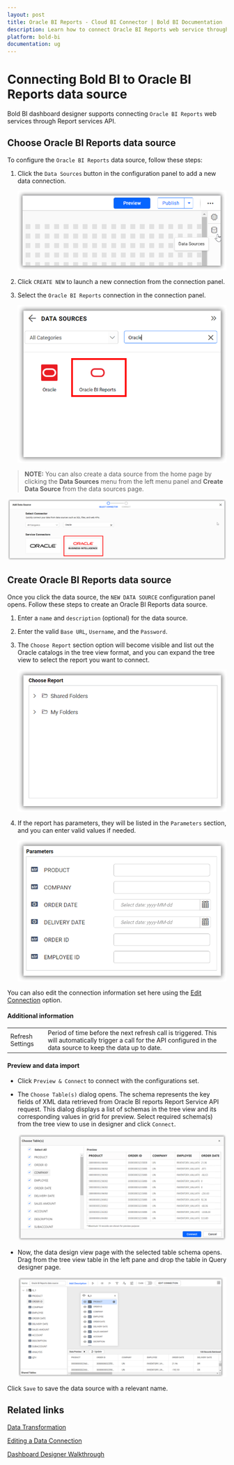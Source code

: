 ```yaml
---
layout: post
title: Oracle BI Reports - Cloud BI Connector | Bold BI Documentation
description: Learn how to connect Oracle BI Reports web service through basic HTTP authentication with cloud-hosted Bold BI and create data source for widget configuration. 
platform: bold-bi
documentation: ug
---
```


# Connecting Bold BI to Oracle BI Reports data source

Bold BI dashboard designer supports connecting `Oracle BI Reports` web services through Report services API.

## Choose Oracle BI Reports data source

To configure the `Oracle BI Reports` data source, follow these steps:

1. Click the `Data Sources` button in the configuration panel to add a new data connection.

   ![Click data sources icon](/static/assets/working-with-datasource/data-connectors/images/OracleBIReports/Click_DataSource_Icon.png)

2. Click `CREATE NEW` to launch a new connection from the connection panel.

3. Select the `Oracle BI Reports` connection in the connection panel.

   ![Select the Oracle BI reports data source](/static/assets/working-with-datasource/data-connectors/images/OracleBIReports/Select_OracleBIReports.png)

> **NOTE:** You can also create a data source from the home page by clicking the **Data Sources** menu from the left menu panel and **Create Data Source** from the data sources page.

   ![Creating data source from server page](/static/assets/working-with-datasource/data-connectors/images/OracleBIReports/Select_OracleBIReports_ServerPage.png)

## Create Oracle BI Reports data source

Once you click the data source, the `NEW DATA SOURCE` configuration panel opens. Follow these steps to create an Oracle BI Reports data source.

1. Enter a `name` and `description` (optional) for the data source.

2. Enter the valid `Base URL`, `Username`, and the `Password`. 

3. The `Choose Report` section option will become visible and list out the Oracle catalogs in the tree view format, and you can expand the tree view to select the report you want to connect. 

   ![Choose report from the tree view](/static/assets/working-with-datasource/data-connectors/images/OracleBIReports/DataSource_ChooseReport.png)

4. If the report has parameters, they will be listed in the `Parameters` section, and you can enter valid values if needed.

   ![Parameters section](/static/assets/working-with-datasource/data-connectors/images/OracleBIReports/DataSource_Parameters.png)

You can also edit the connection information set here using the [Edit Connection](/working-with-data-sources/editing-a-data-connection/) option.

#### Additional information

<table width="600">
<tr>
<td>
Refresh Settings
</td>
<td>
Period of time before the next refresh call is triggered. This will automatically trigger a call for the API configured in the data source to keep the data up to date.
</td>
</tr>
</table>

#### Preview and data import

* Click `Preview & Connect` to connect with the configurations set.

* The `Choose Table(s)` dialog opens. The schema represents the key fields of XML data retrieved from Oracle BI reports Report Service API request. This dialog displays a list of schemas in the tree view and its corresponding values in grid for preview. Select required schema(s) from the tree view to use in designer and click `Connect`.

   ![Select required schemas and connect](/static/assets/working-with-datasource/data-connectors/images/OracleBIReports/DataSource_PreviewTable.png)

* Now, the data design view page with the selected table schema opens. Drag from the tree view table in the left pane and drop the table in Query designer page.

   ![Drag the required tables into the query designer](/static/assets/working-with-datasource/data-connectors/images/OracleBIReports/DataSource_SelectTables.png)

Click `Save` to save the data source with a relevant name.

## Related links

[Data Transformation](/working-with-data-sources/data-modeling/joining-table/)

[Editing a Data Connection](/working-with-data-sources/editing-a-data-connection/)   

[Dashboard Designer Walkthrough](/getting-started/creating-dashboard/)